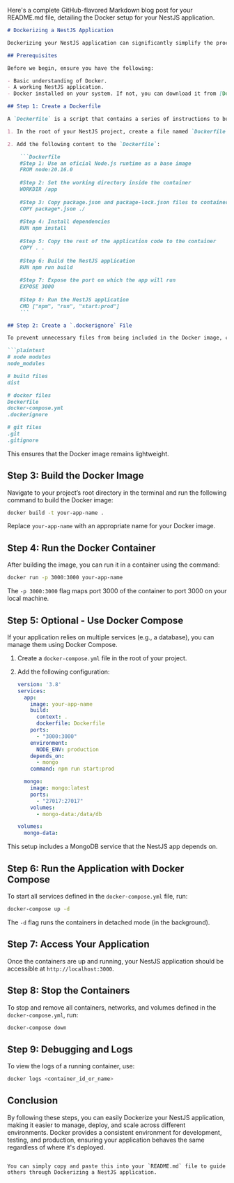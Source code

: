 Here's a complete GitHub-flavored Markdown blog post for your README.md file, detailing the Docker setup for your NestJS application.

```markdown
# Dockerizing a NestJS Application

Dockerizing your NestJS application can significantly simplify the process of setting up development, testing, and production environments. This guide will walk you through the steps to containerize your NestJS app using Docker.

## Prerequisites

Before we begin, ensure you have the following:

- Basic understanding of Docker.
- A working NestJS application.
- Docker installed on your system. If not, you can download it from [Docker's official website](https://docs.docker.com/get-docker/).

## Step 1: Create a Dockerfile

A `Dockerfile` is a script that contains a series of instructions to build a Docker image. To start:

1. In the root of your NestJS project, create a file named `Dockerfile`.

2. Add the following content to the `Dockerfile`:

    ```Dockerfile
    #Step 1: Use an oficial Node.js runtime as a base image
    FROM node:20.16.0 
    
    #Step 2: Set the working directory inside the container
    WORKDIR /app
    
    #Step 3: Copy package.json and package-lock.json files to container
    COPY package*.json ./
    
    #Step 4: Install dependencies
    RUN npm install
    
    #Step 5: Copy the rest of the application code to the container
    COPY . .
    
    #Step 6: Build the NestJS application
    RUN npm run build
    
    #Step 7: Expose the port on which the app will run
    EXPOSE 3000
    
    #Step 8: Run the NestJS application
    CMD ["npm", "run", "start:prod"]
    ```

## Step 2: Create a `.dockerignore` File

To prevent unnecessary files from being included in the Docker image, create a `.dockerignore` file in the root of your project:

```plaintext
# node modules
node_modules

# build files
dist

# docker files
Dockerfile
docker-compose.yml
.dockerignore

# git files
.git
.gitignore
```

This ensures that the Docker image remains lightweight.

## Step 3: Build the Docker Image

Navigate to your project’s root directory in the terminal and run the following command to build the Docker image:

```bash
docker build -t your-app-name .
```

Replace `your-app-name` with an appropriate name for your Docker image.

## Step 4: Run the Docker Container

After building the image, you can run it in a container using the command:

```bash
docker run -p 3000:3000 your-app-name
```

The `-p 3000:3000` flag maps port 3000 of the container to port 3000 on your local machine.

## Step 5: Optional - Use Docker Compose

If your application relies on multiple services (e.g., a database), you can manage them using Docker Compose.

1. Create a `docker-compose.yml` file in the root of your project.

2. Add the following configuration:

    ```yaml
    version: '3.8'
    services:
      app:
        image: your-app-name
        build:
          context: .
          dockerfile: Dockerfile
        ports:
          - "3000:3000"
        environment:
          NODE_ENV: production
        depends_on:
          - mongo
        command: npm run start:prod

      mongo:
        image: mongo:latest
        ports:
          - "27017:27017"
        volumes:
          - mongo-data:/data/db

    volumes:
      mongo-data:
    ```

This setup includes a MongoDB service that the NestJS app depends on.

## Step 6: Run the Application with Docker Compose

To start all services defined in the `docker-compose.yml` file, run:

```bash
docker-compose up -d
```

The `-d` flag runs the containers in detached mode (in the background).

## Step 7: Access Your Application

Once the containers are up and running, your NestJS application should be accessible at `http://localhost:3000`.

## Step 8: Stop the Containers

To stop and remove all containers, networks, and volumes defined in the `docker-compose.yml`, run:

```bash
docker-compose down
```

## Step 9: Debugging and Logs

To view the logs of a running container, use:

```bash
docker logs <container_id_or_name>
```

## Conclusion

By following these steps, you can easily Dockerize your NestJS application, making it easier to manage, deploy, and scale across different environments. Docker provides a consistent environment for development, testing, and production, ensuring your application behaves the same regardless of where it's deployed.

```

You can simply copy and paste this into your `README.md` file to guide others through Dockerizing a NestJS application.
